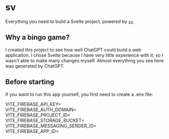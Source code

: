 # sv

Everything you need to build a Svelte project, powered by [`sv`](https://github.com/sveltejs/cli).

## Why a bingo game?

I created this project to see how well ChatGPT could build a web application. I chose Svelte because I have very little experience with it, so I wasn’t able to make many changes myself. Almost everything you see here was generated by ChatGPT.

## Before starting

If you want to run this app yourself, you first need to create a .env file:

VITE_FIREBASE_API_KEY=  
VITE_FIREBASE_AUTH_DOMAIN=  
VITE_FIREBASE_PROJECT_ID=  
VITE_FIREBASE_STORAGE_BUCKET=  
VITE_FIREBASE_MESSAGING_SENDER_ID=  
VITE_FIREBASE_APP_ID=